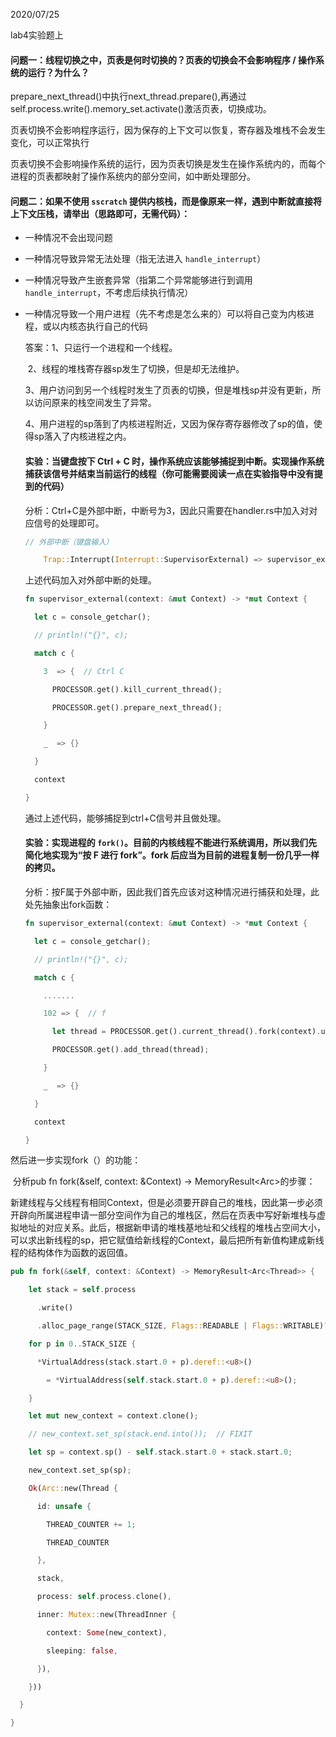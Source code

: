 2020/07/25

lab4实验题上

#### 问题一：线程切换之中，页表是何时切换的？页表的切换会不会影响程序 / 操作系统的运行？为什么？

​		 prepare_next_thread()中执行next_thread.prepare(),再通过self.process.write().memory_set.activate()激活页表，切换成功。

页表切换不会影响程序运行，因为保存的上下文可以恢复，寄存器及堆栈不会发生变化，可以正常执行

页表切换不会影响操作系统的运行，因为页表切换是发生在操作系统内的，而每个进程的页表都映射了操作系统内的部分空间，如中断处理部分。

#### 问题二：如果不使用 `sscratch` 提供内核栈，而是像原来一样，遇到中断就直接将上下文压栈，请举出（思路即可，无需代码）：

- 一种情况不会出现问题

- 一种情况导致异常无法处理（指无法进入 `handle_interrupt`）

- 一种情况导致产生嵌套异常（指第二个异常能够进行到调用 `handle_interrupt`，不考虑后续执行情况）

- 一种情况导致一个用户进程（先不考虑是怎么来的）可以将自己变为内核进程，或以内核态执行自己的代码

  答案：1、只运行一个进程和一个线程。

  ​            2、线程的堆栈寄存器sp发生了切换，但是却无法维护。

  ​            3、用户访问到另一个线程时发生了页表的切换，但是堆栈sp并没有更新，所以访问原来的栈空间发生了异常。

  ​           4、用户进程的sp落到了内核进程附近，又因为保存寄存器修改了sp的值，使得sp落入了内核进程之内。

  #### 实验：当键盘按下 Ctrl + C 时，操作系统应该能够捕捉到中断。实现操作系统捕获该信号并结束当前运行的线程（你可能需要阅读一点在实验指导中没有提到的代码）

  分析：Ctrl+C是外部中断，中断号为3，因此只需要在handler.rs中加入对对应信号的处理即可。

   

  ```rust
  // 外部中断（键盘输入）
  
  ​    Trap::Interrupt(Interrupt::SupervisorExternal) => supervisor_external(context),
  ```

  上述代码加入对外部中断的处理。

  ```rust
  fn supervisor_external(context: &mut Context) -> *mut Context {
  
    let c = console_getchar();
  
    // println!("{}", c);
  
    match c {
  
  ​    3  => {  // Ctrl C
  
  ​      PROCESSOR.get().kill_current_thread();
  
  ​      PROCESSOR.get().prepare_next_thread();
  
  ​    }
  
  ​    _  => {}
  
    }
  
    context
  
  }
  ```

  通过上述代码，能够捕捉到ctrl+C信号并且做处理。

  

  #### 实验：实现进程的 `fork()`。目前的内核线程不能进行系统调用，所以我们先简化地实现为“按 F 进行 fork”。fork 后应当为目前的进程复制一份几乎一样的拷贝。

  分析：按F属于外部中断，因此我们首先应该对这种情况进行捕获和处理，此处先抽象出fork函数：

  ```rust
  fn supervisor_external(context: &mut Context) -> *mut Context {
  
    let c = console_getchar();
  
    // println!("{}", c);
  
    match c {
  
  ​    .......
  
  ​    102 => {  // f
  
  ​      let thread = PROCESSOR.get().current_thread().fork(context).unwrap();
  
  ​      PROCESSOR.get().add_thread(thread);
  
  ​    }
  
  ​    _  => {}
  
    }
  
    context
  
  }
  ```

然后进一步实现fork（）的功能：

​       分析pub fn fork(&self, context: &Context) -> MemoryResult<Arc<Thread>>的步骤：

​       新建线程与父线程有相同Context，但是必须要开辟自己的堆栈，因此第一步必须开辟向所属进程申请一部分空间作为自己的堆栈区，然后在页表中写好新堆栈与虚拟地址的对应关系。此后，根据新申请的堆栈基地址和父线程的堆栈占空间大小，可以求出新线程的sp，把它赋值给新线程的Context，最后把所有新值构建成新线程的结构体作为函数的返回值。

 

```rust
pub fn fork(&self, context: &Context) -> MemoryResult<Arc<Thread>> {

​    let stack = self.process

​      .write()

​      .alloc_page_range(STACK_SIZE, Flags::READABLE | Flags::WRITABLE)?;

​    for p in 0..STACK_SIZE {

​      *VirtualAddress(stack.start.0 + p).deref::<u8>()

​        = *VirtualAddress(self.stack.start.0 + p).deref::<u8>();

​    }

​    let mut new_context = context.clone();

​    // new_context.set_sp(stack.end.into());  // FIXIT

​    let sp = context.sp() - self.stack.start.0 + stack.start.0;

​    new_context.set_sp(sp);

​    Ok(Arc::new(Thread {

​      id: unsafe {

​        THREAD_COUNTER += 1;

​        THREAD_COUNTER

​      },

​      stack,

​      process: self.process.clone(),

​      inner: Mutex::new(ThreadInner {

​        context: Some(new_context),

​        sleeping: false,

​      }),

​    }))

  }

}
```

